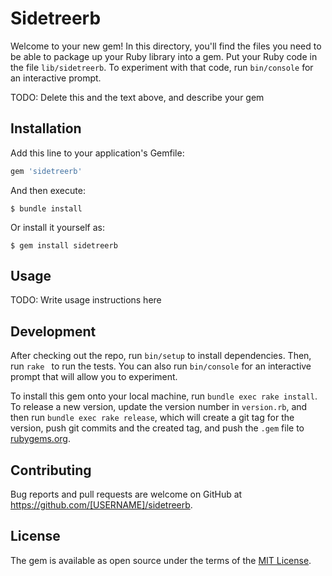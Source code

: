 # Sidetreerb

Welcome to your new gem! In this directory, you'll find the files you need to be able to package up your Ruby library into a gem. Put your Ruby code in the file `lib/sidetreerb`. To experiment with that code, run `bin/console` for an interactive prompt.

TODO: Delete this and the text above, and describe your gem

## Installation

Add this line to your application's Gemfile:

```ruby
gem 'sidetreerb'
```

And then execute:

    $ bundle install

Or install it yourself as:

    $ gem install sidetreerb

## Usage

TODO: Write usage instructions here

## Development

After checking out the repo, run `bin/setup` to install dependencies. Then, run `rake ` to run the tests. You can also run `bin/console` for an interactive prompt that will allow you to experiment.

To install this gem onto your local machine, run `bundle exec rake install`. To release a new version, update the version number in `version.rb`, and then run `bundle exec rake release`, which will create a git tag for the version, push git commits and the created tag, and push the `.gem` file to [rubygems.org](https://rubygems.org).

## Contributing

Bug reports and pull requests are welcome on GitHub at https://github.com/[USERNAME]/sidetreerb.

## License

The gem is available as open source under the terms of the [MIT License](https://opensource.org/licenses/MIT).
